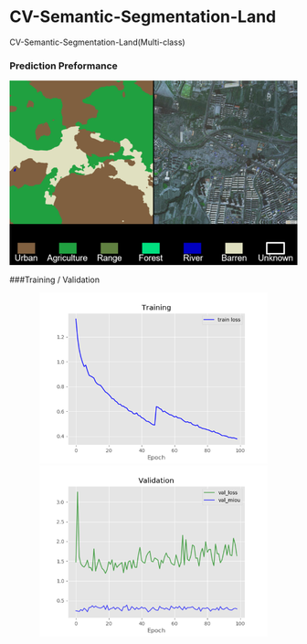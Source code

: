 # CV-Semantic-Segmentation-Land
CV-Semantic-Segmentation-Land(Multi-class)


### Prediction Preformance   
<img src="https://github.com/ccalvin97/CV-Semantic-Segmentation-Land/blob/main/graph/pred1.png" width="800"/>    
      
###Training / Validation 

<div align="center"><img src="https://github.com/ccalvin97/CV-Semantic-Segmentation-Land/blob/main/graph/train.png" width="400"/></center><img src="https://github.com/ccalvin97/CV-Semantic-Segmentation-Land/blob/main/graph/test.png" width="400"/></center>   
